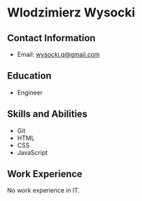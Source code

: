 # Wlodzimierz Wysocki

## Contact Information

- Email: wysocki.q@gmail.com

## Education

- Engineer

## Skills and Abilities

- Git
- HTML
- CSS
- JavaScript

## Work Experience

No work experience in IT.